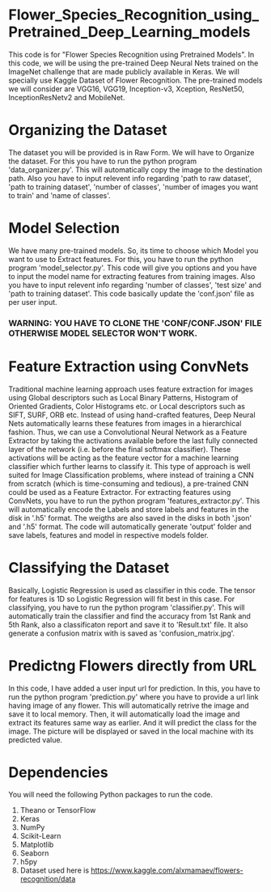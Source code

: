 # Flower_Species_Recognition_using_Pretrained_Deep_Learning_models

This code is for "Flower Species Recognition using Pretrained Models". In this code, we will be using the pre-trained Deep Neural Nets trained on the ImageNet challenge that are made publicly available in Keras. We will specially use Kaggle Dataset of Flower Recognition.
The pre-trained models we will consider are VGG16, VGG19, Inception-v3, Xception, ResNet50, InceptionResNetv2 and MobileNet. 
# Organizing the Dataset
The dataset you will be provided is in Raw Form. We will have to Organize the dataset. For this you have to run the python program 'data_organizer.py'. This will automatically copy the image to the destination path. Also you have to input relevent info regarding 'path to raw dataset', 'path to training dataset', 'number of classes', 'number of images you want to train' and 'name of classes'.
# Model Selection
We have many pre-trained models. So, its time to choose which Model you want to use to Extract features. For this, you have to run the python program 'model_selector.py'. This code will give you options and you have to input the model name for extracting features from training images. Also you have to input relevent info regarding 'number of classes', 'test size' and 'path to training dataset'. This code basically update the 'conf.json' file as per user input. 
### WARNING: YOU HAVE TO CLONE THE 'CONF/CONF.JSON' FILE OTHERWISE MODEL SELECTOR WON'T WORK.
# Feature Extraction using ConvNets
Traditional machine learning approach uses feature extraction for images using Global descriptors such as Local Binary Patterns, Histogram of Oriented Gradients, Color Histograms etc. or Local descriptors such as SIFT, SURF, ORB etc. Instead of using hand-crafted features, Deep Neural Nets automatically learns these features from images in a hierarchical fashion. 
Thus, we can use a Convolutional Neural Network as a Feature Extractor by taking the activations available before the last fully connected layer of the network (i.e. before the final softmax classifier). These activations will be acting as the feature vector for a machine learning classifier which further learns to classify it. This type of approach is well suited for Image Classification problems, where instead of training a CNN from scratch (which is time-consuming and tedious), a pre-trained CNN could be used as a Feature Extractor.
For extracting features using ConvNets, you have to run the python program 'features_extractor.py'. This will automatically encode the Labels and store labels and features in the disk in '.h5' format. The weigths are also saved in the disks in both '.json' and '.h5' format. The code will automatically generate 'output' folder and save labels, features and model in respective models folder.
# Classifying the Dataset
Basically, Logistic Regression is used as classifier in this code. The tensor for features is 1D so Logistic Regression will fit best in this case. For classifying, you have to run the python program 'classifier.py'. This will automatically train the classifier and find the accuracy from 1st Rank and 5th Rank, also a classificaton report and save it to 'Result.txt' file. It also generate a confusion matrix with is saved as 'confusion_matrix.jpg'.
# Predictng Flowers directly from URL
In this code, I have added a user input url for prediction. In this, you have to run the python program 'prediction.py' where you have to provide a url link having image of any flower. This will automatically retrive the image and save it to local memory. Then, it will automatically load the image and extract its features same way as earlier. And it will predict the class for the image. The picture will be displayed or saved in the local machine with its predicted value.

# Dependencies
You will need the following Python packages to run the code.
1.  Theano or TensorFlow
2.  Keras
3.  NumPy
4.  Scikit-Learn
5.  Matplotlib
6.  Seaborn
7.  h5py
8.  Dataset used here is https://www.kaggle.com/alxmamaev/flowers-recognition/data
